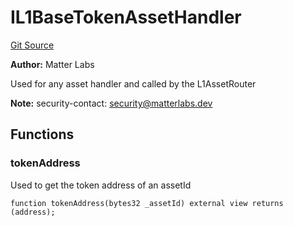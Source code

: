 # IL1BaseTokenAssetHandler
[Git Source](https://github.com/matter-labs/zksync-contracts/blob/c6e73735b89a4b474234f6471e326125c9069f15/contracts/l1-contracts/bridge/interfaces/IL1BaseTokenAssetHandler.sol)

**Author:**
Matter Labs

Used for any asset handler and called by the L1AssetRouter

**Note:**
security-contact: security@matterlabs.dev


## Functions
### tokenAddress

Used to get the token address of an assetId


```solidity
function tokenAddress(bytes32 _assetId) external view returns (address);
```

